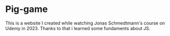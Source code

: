 # Pig-game
This is a website I created while watching Jonas Schmedtmann's course on Udemy in 2023. Thanks to that i learned some fundaments about JS.
